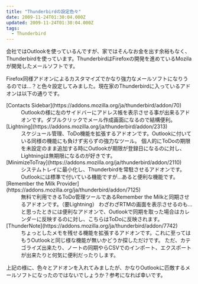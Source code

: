 ```yaml
---
title: "Thunderbirdの設定色々"
date: 2009-11-24T01:30:04.000Z
updated: 2009-11-24T01:30:04.000Z
tags: 
  - Thunderbird
---
```



 会社ではOutlookを使っているんですが、家ではそんなお金を出す余裕もなく、Thunderbirdを使っています。ThunderbirdはFirefoxの開発を進めているMozilaが開発したメールソフトです。

Firefox同様アドオンによるカスタマイズでかなり強力なメールソフトになりうるのでは…？と色々設定してみました。現在家のThunderbirdに入っているアドオンは以下の通りです。

<dl><dt>[Contacts Sidebar](https://addons.mozilla.org/ja/thunderbird/addon/70)</dt><dd>Outlookの様に左のサイドバーにアドレス帳を表示させる事が出来るアドオンです。ダブルクリックでメール作成画面になるので結構便利。</dd><dt>[Lightning](https://addons.mozilla.org/ja/thunderbird/addon/2313)</dt><dd>スケジュール管理、ToDo機能を拡張するアドオンです。Outlookに付いている同様の機能にも負けず劣らずの強力なツール。  
 個人的にToDoの期限を未設定のまま追加する時にOutlookが期限が登録日になるのに対し、Lightningは無期限になるのが好きです。</dd><dt>[MinimizeToTray](https://addons.mozilla.org/ja/thunderbird/addon/2110)</dt><dd>システムトレイに最小化し、Thunderbirdを常駐させるアドオンです。Outlookには標準で付いている機能ですが…あると便利な機能です。</dd><dt>[Remember the Milk Provider](https://addons.mozilla.org/ja/thunderbird/addon/7125)</dt><dd>無料で利用できるToDo管理ツールであるRemember the Milkと同期させるアドオンです。（要Lightning）  
 わざわざRTMの画面を表示させるのも…と思ったときには便利なアドオンで、Outlookで同期を取った場合はカレンダーに反映するのに対し、こちらはToDoに反映されます。</dd><dt>[ThunderNote](https://addons.mozilla.org/ja/thunderbird/addon/7742)</dt><dd>ちょっとしたメモを残せる機能を拡張するアドオンです。これに至ってはもうOutlookと同じ様な機能が無いかどうか探しただけです。  
 ただ、カテゴライズ出来たり、ノートの同期やらCSVでのインポート、エクスポートが出来たりと何気に便利だったりします。</dd></dl>上記の様に、色々とアドオンを入れてみましたが、かなりOutlookに匹敵するメールソフトになったのではないでしょうか？参考になれば幸いです。


